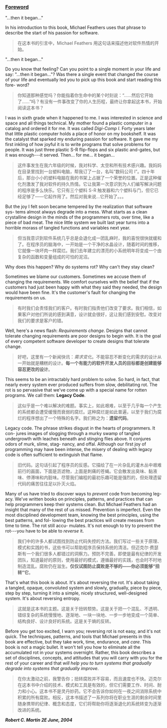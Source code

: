 ### [Foreword](#contents)

"...then it began..."

In his introduction to this book, Michael Feathers uses that phrase to describe the start of his passion for software.

> 在这本书的引言中，Michael Feathers 用这句话来描述他对软件热情的开始。

"...then it began..."

Do you know that feeling? Can you point to a single moment in your life and say: "...then it began..."? Was there a single event that changed the course of your life and eventually led you to pick up this book and start reading this fore- word?

> 你知道那种感觉吗？你能指着你生命中的某个时刻说：“……然后它开始了……”吗？有没有一件事改变了你的人生历程，最终让你拿起这本书，开始阅读这本书？

I was in sixth grade when it happened to me. I was interested in science and space and all things technical. My mother found a plastic computer in a catalog and ordered it for me. It was called _Digi-Comp I_. Forty years later that little plastic computer holds a place of honor on my bookshelf. It was the catalyst that sparked my enduring passion for software. It gave me my first inkling of how joyful it is to write programs that solve problems for people. It was just three plastic S-R flip-flops and six plastic and-gates, but it was enough---it served. Then... for me... it began...

> 这件事发生在我六年级的时候，我对科学、太空和所有技术感兴趣。我妈妈在目录里找到一台塑料电脑，帮我订了一台，名叫“数码公司 I”。四十年后，那台小小的塑料电脑在我的书架上占据了一个荣誉的位置。正是这种催化剂激发了我对软件的持久热情。它让我第一次意识到为人们编写解决问题的程序是多么快乐。它只有三个塑料 S-R 触发器和六个塑料与门，但它已经足够了——它起作用了。然后对我来说…它开始了。。。

But the joy I felt soon became tempered by the realization that software sys- tems almost always degrade into a mess. What starts as a clean crystalline design in the minds of the programmers rots, over time, like a piece of bad meat. The nice little system we built last year turns into a horrible morass of tangled functions and variables next year.

> 但当我意识到软件系统几乎总是会退化成一团乱麻时，我的喜悦很快就缓和了。在程序员的脑海中，一开始是一个干净的水晶设计，随着时间的推移，它就像一块坏肉一样腐烂。我们去年建立的漂亮的小系统明年将变成一个由复杂的函数和变量组成的可怕的泥沼。

Why does this happen? Why do systems rot? Why can't they stay clean?

Sometimes we blame our customers. Sometimes we accuse them of changing the requirements. We comfort ourselves with the belief that if the customers had just been happy with what they said they needed, the design would have been fine. It's the customer's fault for changing the requirements on us.

> 有时我们会责怪我们的客户。有时我们指责他们改变了要求。我们相信，如果客户对他们所说的感到满意，设计就会很好，这让我们感到安慰。改变对我们的要求是客户的错。

Well, here's a news flash: _Requirements change_. Designs that cannot tolerate changing requirements are poor designs to begin with. It is the goal of every competent software developer to create designs that tolerate change.

> 好吧，这里有一个新闻快讯：_需求变化_。不能容忍不断变化的需求的设计从一开始就是糟糕的设计。**每一个有能力的软件开发人员的目标都是创建能够容忍更改的设计**。

This seems to be an intractably hard problem to solve. So hard, in fact, that nearly every system ever produced suffers from slow, debilitating rot. The rot is so pervasive that we've come up with a special name for rotten programs. We call them: **Legacy Code**.

> 这似乎是一个难以解决的难题。事实上，如此艰难，以至于几乎每一个产生的系统都会遭受缓慢而衰弱的腐烂。这种腐烂是如此普遍，以至于我们为腐烂的程序想出了一个特殊的名字。我们称之为：**遗留代码**。

Legacy code. The phrase strikes disgust in the hearts of programmers. It con- jures images of slogging through a murky swamp of tangled undergrowth with leaches beneath and stinging flies above. It conjures odors of murk, slime, stag- nancy, and offal. Although our first joy of programming may have been intense, the misery of dealing with legacy code is often sufficient to extinguish that flame.

> 旧代码。这句话引起了程序员的反感。它描绘了在一片杂乱的灌木丛中艰难前行的画面，下面是沥滤物，上面是刺痛的苍蝇。它会散发出臭味、黏液味、停滞味和内脏味。尽管我们编程的最初乐趣可能是强烈的，但处理遗留代码的痛苦往往足以扑灭火焰。

Many of us have tried to discover ways to _prevent_ code from becoming leg- acy. We've written books on principles, patterns, and practices that can help programmers keep their systems clean. But Michael Feathers had an insight that many of the rest of us missed. Prevention is imperfect. Even the most disciplined development team, knowing the best principles, using the best patterns, and fol- lowing the best practices will create messes from time to time. The rot still accu- mulates. It's not enough to try to prevent the rot---you have to be able to _reverse_ it.

> 我们中的许多人都试图找到防止代码失控的方法。我们写过一些关于原理、模式和实践的书，这些书可以帮助程序员保持系统的清洁。但迈克尔·费瑟斯有一个我们很多人都错过的洞察力。预防不完善。即使是最有纪律的开发团队，知道最好的原则，使用最好的模式，遵循最好的实践，也会时不时地制造混乱。腐败仍在滋生。**仅仅试图防止腐败是不够的——你必须能够“扭转”它**。

That's what this book is about. It's about reversing the rot. It's about taking a tangled, opaque, convoluted system and slowly, gradually, piece by piece, step by step, turning it into a simple, nicely structured, well-designed system. It's about reversing entropy.

> 这就是这本书的主题。这是关于扭转颓势。这是关于把一个混乱、不透明、错综复杂的系统慢慢地、逐渐地、一块一块地、一步一步地变成一个简单、结构良好、设计良好的系统。这是关于熵的反转。

Before you get too excited, I warn you; reversing rot is not easy, and it's not quick. The techniques, patterns, and tools that Michael presents in this book are effective, but they take work, time, endurance, and _care_. This book is not a magic bullet. It won't tell you how to eliminate all the accumulated rot in your systems overnight. Rather, this book describes a set of disciplines, concepts, and attitudes that you will carry with you for the rest of your career and that _will help you to turn systems that gradually degrade into systems that gradually improve_.

> 在你太激动之前，我警告你；扭转腐败并不容易，而且速度也不快。迈克尔在这本书中介绍的技术、模式和工具是有效的，但它们需要工作、时间、耐力和小心。这本书不是灵丹妙药。它不会告诉你如何在一夜之间消除系统中积累的所有腐败。相反，这本书描述了一系列你将在职业生涯的剩余时间里随身携带的纪律、概念和态度，它们将帮助你将逐渐退化的系统转变为逐渐改进的系统。

**_Robert C. Martin 2E June, 2004_**

